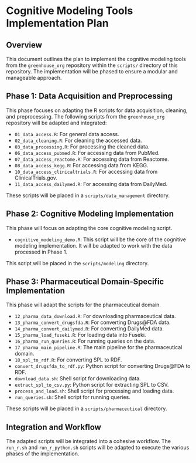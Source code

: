 # Cognitive Modeling Tools Implementation Plan

## Overview

This document outlines the plan to implement the cognitive modeling tools from the `greenhouse_org` repository within the `scripts/` directory of this repository. The implementation will be phased to ensure a modular and manageable approach.

## Phase 1: Data Acquisition and Preprocessing

This phase focuses on adapting the R scripts for data acquisition, cleaning, and preprocessing. The following scripts from the `greenhouse_org` repository will be adapted and integrated:

*   `01_data_access.R`: For general data access.
*   `02_data_cleaning.R`: For cleaning the accessed data.
*   `03_data_processing.R`: For processing the cleaned data.
*   `06_data_access_pubmed.R`: For accessing data from PubMed.
*   `07_data_access_reactome.R`: For accessing data from Reactome.
*   `08_data_access_kegg.R`: For accessing data from KEGG.
*   `10_data_access_clinicaltrials.R`: For accessing data from ClinicalTrials.gov.
*   `11_data_access_dailymed.R`: For accessing data from DailyMed.

These scripts will be placed in a `scripts/data_management` directory.

## Phase 2: Cognitive Modeling Implementation

This phase will focus on adapting the core cognitive modeling script.

*   `cognitive_modeling_demo.R`: This script will be the core of the cognitive modeling implementation. It will be adapted to work with the data processed in Phase 1.

This script will be placed in the `scripts/modeling` directory.

## Phase 3: Pharmaceutical Domain-Specific Implementation

This phase will adapt the scripts for the pharmaceutical domain.

*   `12_pharma_data_download.R`: For downloading pharmaceutical data.
*   `13_pharma_convert_drugsfda.R`: For converting Drugs@FDA data.
*   `14_pharma_convert_dailymed.R`: For converting DailyMed data.
*   `15_pharma_load_fuseki.R`: For loading data into Fuseki.
*   `16_pharma_run_queries.R`: For running queries on the data.
*   `17_pharma_main_pipeline.R`: The main pipeline for the pharmaceutical domain.
*   `18_spl_to_rdf.R`: For converting SPL to RDF.
*   `convert_drugsfda_to_rdf.py`: Python script for converting Drugs@FDA to RDF.
*   `download_data.sh`: Shell script for downloading data.
*   `extract_spl_to_csv.py`: Python script for extracting SPL to CSV.
*   `process_and_load.sh`: Shell script for processing and loading data.
*   `run_queries.sh`: Shell script for running queries.

These scripts will be placed in a `scripts/pharmaceutical` directory.

## Integration and Workflow

The adapted scripts will be integrated into a cohesive workflow. The `run_r.sh` and `run_r_python.sh` scripts will be adapted to execute the various phases of the implementation.
